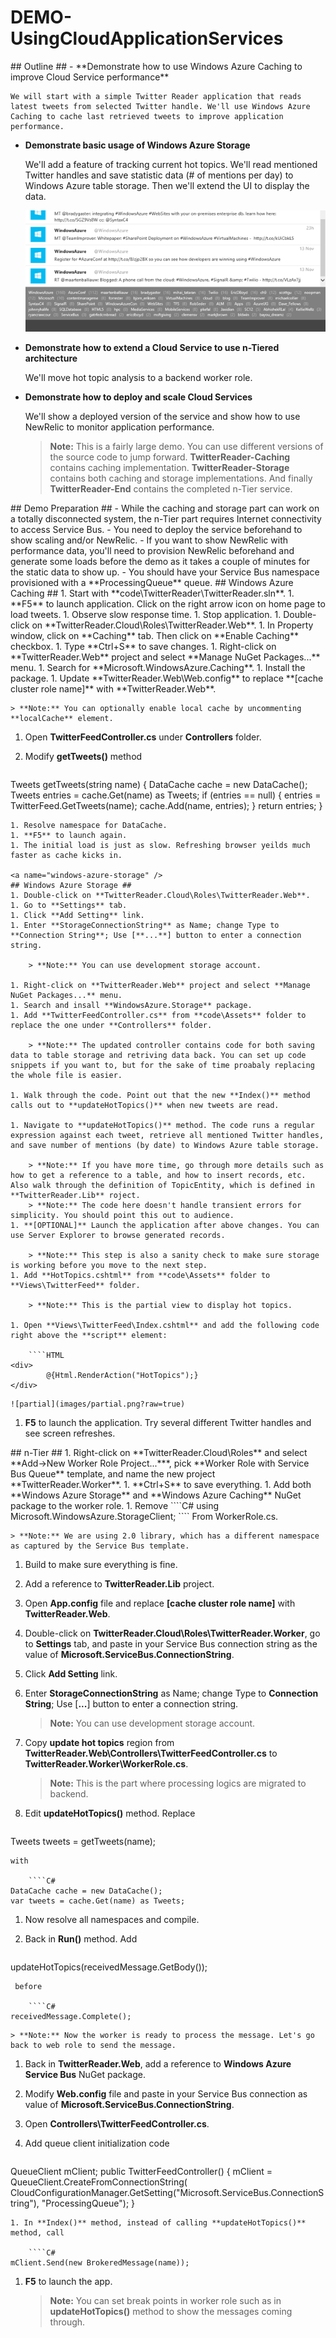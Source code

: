 ﻿DEMO-UsingCloudApplicationServices
==================================
<a name="outline" />
## Outline ##
- **Demonstrate how to use Windows Azure Caching to improve Cloud Service performance**

    We will start with a simple Twitter Reader application that reads latest tweets from selected Twitter handle. We'll use Windows Azure Caching to cache last retrieved tweets to improve application performance.

- **Demonstrate basic usage of Windows Azure Storage**

    We'll add a feature of tracking current hot topics. We'll read mentioned Twitter handles and save statistic data (# of mentions per day) to Windows Azure table storage. Then we'll extend the UI to display the data.

    ![hottopics](images/hottopics.png?raw=true)
- **Demonstrate how to extend a Cloud Service to use n-Tiered architecture**

    We'll move hot topic analysis to a backend worker role.

- **Demonstrate how to deploy and scale Cloud Services**

    We'll show a deployed version of the service and show how to use NewRelic to monitor application performance.

    > **Note:** This is a fairly large demo. You can use different versions of the source code to jump forward. **TwitterReader-Caching** contains caching implementation. **TwitterReader-Storage** contains both caching and storage implementations. And finally **TwitterReader-End** contains the completed n-Tier service.

<a name="demo-preparation" />
## Demo Preparation ##
- While the caching and storage part can work on a totally disconnected system, the n-Tier part requires Internet connectivity to access Service Bus.
- You need to deploy the service beforehand to show scaling and/or NewRelic.
- If you want to show NewRelic with performance data, you'll need to provision NewRelic beforehand and generate some loads before the demo as it takes a couple of minutes for the static data to show up.
- You should have your Service Bus namespace provisioned with a **ProcessingQueue** queue.

<a name="windows-azure-caching" />
## Windows Azure Caching ##
1. Start with **code\TwitterReader\TwitterReader.sln**.
1. **F5** to launch application. Click on the right arrow icon on home page to load tweets.
1. Observe slow response time.
1. Stop application.
1. Double-click on **TwitterReader.Cloud\Roles\TwitterReader.Web**.
1. In Property window, click on **Caching** tab. Then click on **Enable Caching** checkbox.
1. Type **Ctrl+S** to save changes.
1. Right-click on **TwitterReader.Web** project and select **Manage NuGet Packages...** menu.
1. Search for **Microsoft.WindowsAzure.Caching**.
1. Install the package.
1. Update **TwitterReader.Web\Web.config** to replace **[cache cluster role name]** with **TwitterReader.Web**.
    
    > **Note:** You can optionally enable local cache by uncommenting **localCache** element.

1. Open **TwitterFeedController.cs** under **Controllers** folder.
1. Modify **getTweets()** method

    ````
Tweets getTweets(string name)
{
      DataCache cache = new DataCache();
      Tweets entries = cache.Get(name) as Tweets;
      if (entries == null)
      {
          entries = TwitterFeed.GetTweets(name);
          cache.Add(name, entries);
      }
      return entries;
}
````
1. Resolve namespace for DataCache.
1. **F5** to launch again.
1. The initial load is just as slow. Refreshing browser yeilds much faster as cache kicks in.

<a name="windows-azure-storage" />
## Windows Azure Storage ##
1. Double-click on **TwitterReader.Cloud\Roles\TwitterReader.Web**.
1. Go to **Settings** tab.
1. Click **Add Setting** link.
1. Enter **StorageConnectionString** as Name; change Type to **Connection String**; Use [**...**] button to enter a connection string.

    > **Note:** You can use development storage account.    

1. Right-click on **TwitterReader.Web** project and select **Manage NuGet Packages...** menu.
1. Search and insall **WindowsAzure.Storage** package.
1. Add **TwitterFeedController.cs** from **code\Assets** folder to replace the one under **Controllers** folder.

    > **Note:** The updated controller contains code for both saving data to table storage and retriving data back. You can set up code snippets if you want to, but for the sake of time proabaly replacing the whole file is easier.

1. Walk through the code. Point out that the new **Index()** method calls out to **updateHotTopics()** when new tweets are read.

1. Navigate to **updateHotTopics()** method. The code runs a regular expression against each tweet, retrieve all mentioned Twitter handles, and save number of mentions (by date) to Windows Azure table storage.

    > **Note:** If you have more time, go through more details such as how to get a reference to a table, and how to insert records, etc. Also walk through the definition of TopicEntity, which is defined in **TwitterReader.Lib** roject.  
    > **Note:** The code here doesn't handle transient errors for simplicity. You should point this out to audience.
1. **[OPTIONAL]** Launch the application after above changes. You can use Server Explorer to browse generated records. 

    > **Note:** This step is also a sanity check to make sure storage is working before you move to the next step.
1. Add **HotTopics.cshtml** from **code\Assets** folder to **Views\TwitterFeed** folder.

    > **Note:** This is the partial view to display hot topics.

1. Open **Views\TwitterFeed\Index.cshtml** and add the following code right above the **script** element:

    ````HTML
<div>
        @{Html.RenderAction("HotTopics");}
</div>
````
    ![partial](images/partial.png?raw=true)
1. **F5** to launch the application. Try several different Twitter handles and see screen refreshes.

<a name="n-tier" />
## n-Tier ##
1. Right-click on **TwitterReader.Cloud\Roles** and select **Add->New Worker Role Project...***, pick **Worker Role with Service Bus Queue** template, and name the new project **TwitterReader.Worker**.
1. **Ctrl+S** to save everything.
1. Add both **Windows Azure Storage** and **Windows Azure Caching** NuGet package to the worker role.
1. Remove 
````C#
using Microsoft.WindowsAzure.StorageClient;
```` From WorkerRole.cs.

    > **Note:** We are using 2.0 library, which has a different namespace as captured by the Service Bus template.
1. Build to make sure everything is fine.
1. Add a reference to **TwitterReader.Lib** project.
1. Open **App.config** file and replace **[cache cluster role name]** with **TwitterReader.Web**.
1. Double-click on **TwitterReader.Cloud\Roles\TwitterReader.Worker**, go to **Settings** tab, and paste in your Service Bus connection string as the value of **Microsoft.ServiceBus.ConnectionString**.
1. Click **Add Setting** link.
1. Enter **StorageConnectionString** as Name; change Type to **Connection String**; Use [**...**] button to enter a connection string.

    > **Note:** You can use development storage account.    

1. Copy **update hot topics** region from **TwitterReader.Web\Controllers\TwitterFeedController.cs** to **TwitterReader.Worker\WorkerRole.cs**.

    > **Note:** This is the part where processing logics are migrated to backend.
1. Edit **updateHotTopics()** method. Replace 

    ````C#
Tweets tweets = getTweets(name);
````
with
 
    ````C#
DataCache cache = new DataCache();
var tweets = cache.Get(name) as Tweets;
````
1. Now resolve all namespaces and compile.
1. Back in **Run()** method. Add 

    ````C#
updateHotTopics(receivedMessage.GetBody<string>());
````
 before

    ````C#
receivedMessage.Complete();
````

    > **Note:** Now the worker is ready to process the message. Let's go back to web role to send the message.

1. Back in **TwitterReader.Web**, add a reference to **Windows Azure Service Bus** NuGet package.
1. Modify **Web.config** file and paste in your Service Bus connection as value of **Microsoft.ServiceBus.ConnectionString**.
1. Open **Controllers\TwitterFeedController.cs**.
1. Add queue client initialization code

    ````C#
QueueClient mClient;
public TwitterFeedController()
{
    mClient = QueueClient.CreateFromConnectionString(
        CloudConfigurationManager.GetSetting("Microsoft.ServiceBus.ConnectionString"), "ProcessingQueue");
}
````
1. In **Index()** method, instead of calling **updateHotTopics()** method, call

    ````C#
mClient.Send(new BrokeredMessage(name));
````
1. **F5** to launch the app. 
    > **Note:** You can set break points in worker role such as in **updateHotTopics()** method to show the messages coming through.



